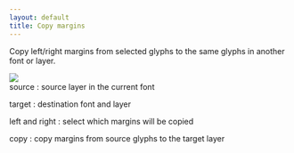 ```yaml
---
layout: default
title: Copy margins
---
```


Copy left/right margins from selected glyphs to the same glyphs in another font or layer.

<div class='container'>

<div class='screenshot'>
  <img src='images/glyphs/marginsCopy.png' />
</div>

<div class='captions' markdown='1'>
source
: source layer in the current font

target
: destination font and layer

left and right
: select which margins will be copied

copy
: copy margins from source glyphs to the target layer
</div>

</div>